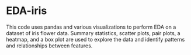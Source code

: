 # EDA-iris
This code uses pandas and various visualizations to perform EDA on a dataset of iris flower data. Summary statistics, scatter plots, pair plots, a heatmap, and a box plot are used to explore the data and identify patterns and relationships between features.
